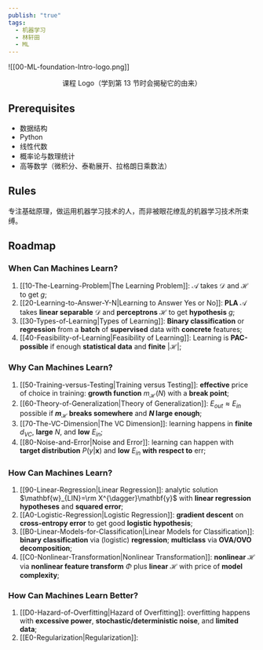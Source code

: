 ```yaml
---
publish: "true"
tags:
  - 机器学习
  - 林轩田
  - ML
---
```

![[00-ML-foundation-Intro-logo.png]]
<center>课程 Logo（学到第 13 节时会揭秘它的由来）</center>

## Prerequisites

- 数据结构
- Python
- 线性代数
- 概率论与数理统计
- 高等数学（微积分、泰勒展开、拉格朗日乘数法）

## Rules

专注基础原理，做运用机器学习技术的人，而非被眼花缭乱的机器学习技术所束缚。

## Roadmap

### When Can Machines Learn?

1. [[10-The-Learning-Problem|The Learning Problem]]: $\mathcal{A}$ takes $\mathcal{D}$ and $\mathcal{H}$ to get *g*;
2. [[20-Learning-to-Answer-Y-N|Learning to Answer Yes or No]]: **PLA** $\mathcal{A}$ takes **linear separable** $\mathcal{D}$ and **perceptrons** $\mathcal{H}$ to get **hypothesis** *g*;
3. [[30-Types-of-Learning|Types of Learning]]: **Binary classification** or **regression** from a **batch** of **supervised** data with **concrete** features;
4. [[40-Feasibility-of-Learning|Feasibility of Learning]]:  Learning is **PAC-possible** if enough **statistical data** and **finite** $|\mathcal{H}|$;

### Why Can Machines Learn?

1. [[50-Training-versus-Testing|Training versus Testing]]: **effective** price of choice in training: **growth function** $m_{\mathcal{H}}(N)$ with a **break point**;
2. [[60-Theory-of-Generalization|Theory of Generalization]]: $E_{out}\approx E_{in}$ possible if **$m_{\mathcal{H}}$ breaks somewhere** and ***N* large enough**;
3. [[70-The-VC-Dimension|The VC Dimension]]: learning happens in **finite** $d_{VC}$, **large** $N$, and **low** $E_{in}$;
4. [[80-Noise-and-Error|Noise and Error]]: learning can happen with **target distribution** $P(y|\mathbf{x})$ and **low** $E_{in}$ **with respect to** $\text{err}$;

### How Can Machines Learn?

1. [[90-Linear-Regression|Linear Regression]]: analytic solution $\mathbf{w}_{LIN}=\rm X^{\dagger}\mathbf{y}$ with **linear regression hypotheses** and **squared error**;
2. [[A0-Logistic-Regression|Logistic Regression]]: **gradient descent** on **cross-entropy error** to get good **logistic hypothesis**;
3. [[B0-Linear-Models-for-Classification|Linear Models for Classification]]: **binary classification** via (logistic) **regression**; **multiclass** via **OVA/OVO decomposition**;
4. [[C0-Nonlinear-Transformation|Nonlinear Transformation]]: **nonlinear** $\mathcal{H}$ via **nonlinear feature transform** $\Phi$ plus **linear** $\mathcal{H}$ with price of **model complexity**;

### How Can Machines Learn Better?

1. [[D0-Hazard-of-Overfitting|Hazard of Overfitting]]: overfitting happens with **excessive power**, **stochastic/deterministic noise**, and **limited data**;
2. [[E0-Regularization|Regularization]]: